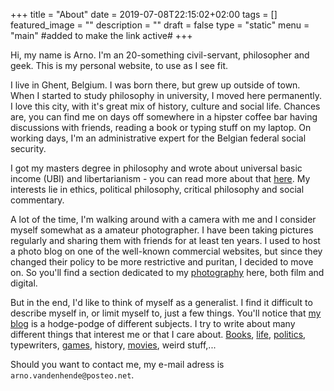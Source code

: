 +++
title =  "About"
date = 2019-07-08T22:15:02+02:00
tags = []
featured_image = ""
description = ""
draft = false
type = "static"
menu = "main" #added to make the link active#
+++

Hi, my name is Arno. I'm an 20-something civil-servant, philosopher and geek.
This is my personal website, to use as I see fit.

I live in Ghent, Belgium. I was born there, but grew up outside of town. When I started to study philosophy in university, I moved here permanently. I love this city, with it's great mix of history, culture and social life. Chances are, you can find me on days off somewhere in a hipster coffee bar having discussions with friends, reading a book or typing stuff on my laptop. On working days, I'm an administrative expert for the Belgian federal social security. 

I got my masters degree in philosophy and wrote about universal basic income (UBI) and libertarianism - you can read more about that [here](/categories/basic-income/). My interests lie in ethics, political philosophy, critical philosophy and social commentary. 

A lot of the time, I'm walking around with a camera with me and I consider myself somewhat as a amateur photographer. I have been taking pictures regularly and sharing them with friends for at least ten years. I used to host a photo blog on one of the well-known commercial websites, but since they changed their policy to be more restrictive and puritan, I decided to move on. So you'll find a section dedicated to my [photography](/) here, both film and digital.

But in the end, I'd like to think of myself as a generalist. I find it difficult to describe myself in, or limit myself to, just a few things. You'll notice that [my blog](/blog) is a hodge-podge of different subjects. I try to write about many different things that interest me or that I care about. [Books](/books), [life](/timeline), [politics](/categories/politics/), typewriters, [games](/games), history, [movies](/movies), weird stuff,...

Should you want to contact me, my e-mail adress is `arno.vandenhende`<span style="display: none;">REMOVE</span>`@posteo.net`.